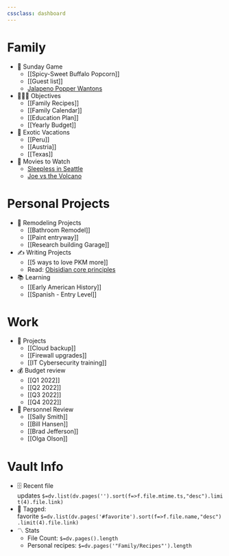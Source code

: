 ```yaml
---
cssclass: dashboard
---
```


# Family

-   🏈 Sunday Game
    -   [[Spicy-Sweet Buffalo Popcorn]]
    -   [[Guest list]]
    -   [Jalapeno Popper Wantons](https://www.allrecipes.com/recipe/166991/jalapeno-popper-wontons/)
-   👨‍👩‍👦 Objectives
    -   [[Family Recipes]]
    -   [[Family Calendar]]
    -   [[Education Plan]]
    -   [[Yearly Budget]]
-   🌅 Exotic Vacations
    -   [[Peru]]
    -   [[Austria]]
    -   [[Texas]]
-   🎥 Movies to Watch
    -   [Sleepless in Seattle](https://www.imdb.com/title/tt0108160/)
    -   [Joe vs the Volcano](https://www.imdb.com/title/tt0099892/)

# [](https://github.com/TfTHacker/DashboardPlusPlus/blob/master/Dashboard%2B%2B.md#personal-projects)Personal Projects

-   🏡 Remodeling Projects
    -   [[Bathroom Remodel]]
    -   [[Paint entryway]]
    -   [[Research building Garage]]
-   ✍️ Writing Projects
    -   [[5 ways to love PKM more]]
    -   Read: [Obisidian core principles](https://tfthacker.medium.com/obsidian-understanding-its-core-design-principles-7f3fafbd6e36)
-   📚 Learning
    -   [[Early American History]]
    -   [[Spanish - Entry Level]]

# [](https://github.com/TfTHacker/DashboardPlusPlus/blob/master/Dashboard%2B%2B.md#work)Work

-   💼 Projects
    -   [[Cloud backup]]
    -   [[Firewall upgrades]]
    -   [[IT Cybersecurity training]]
-   💰 Budget review
    -   [[Q1 2022]]
    -   [[Q2 2022]]
    -   [[Q3 2022]]
    -   [[Q4 2022]]
-   👥 Personnel Review
    -   [[Sally Smith]]
    -   [[Bill Hansen]]
    -   [[Brad Jefferson]]
    -   [[Olga Olson]]

# [](https://github.com/TfTHacker/DashboardPlusPlus/blob/master/Dashboard%2B%2B.md#vault-info)Vault Info

-   🗄️ Recent file updates `$=dv.list(dv.pages('').sort(f=>f.file.mtime.ts,"desc").limit(4).file.link)`
-   🔖 Tagged: favorite `$=dv.list(dv.pages('#favorite').sort(f=>f.file.name,"desc").limit(4).file.link)`
-   〽️ Stats
    -   File Count: `$=dv.pages().length`
    -   Personal recipes: `$=dv.pages('"Family/Recipes"').length`